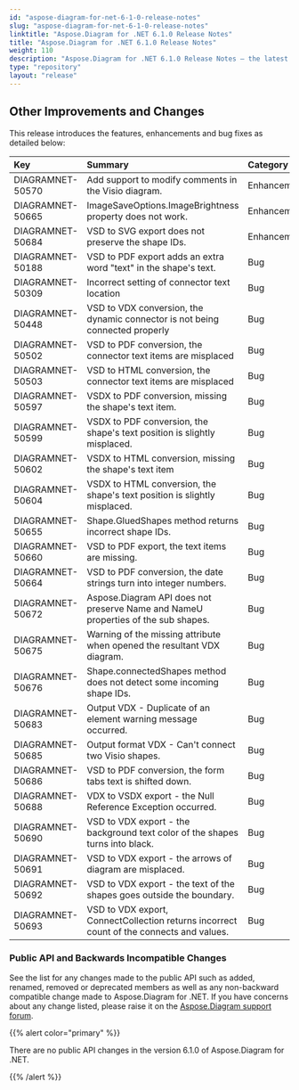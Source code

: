 ```yaml
---
id: "aspose-diagram-for-net-6-1-0-release-notes"
slug: "aspose-diagram-for-net-6-1-0-release-notes"
linktitle: "Aspose.Diagram for .NET 6.1.0 Release Notes"
title: "Aspose.Diagram for .NET 6.1.0 Release Notes"
weight: 110
description: "Aspose.Diagram for .NET 6.1.0 Release Notes – the latest updates and fixes."
type: "repository"
layout: "release"
---
```


## **Other Improvements and Changes**
This release introduces the features, enhancements and bug fixes as detailed below:

|**Key** |**Summary** |**Category** |
| :- | :- | :- |
|DIAGRAMNET-50570 |Add support to modify comments in the Visio diagram. |Enhancement |
|DIAGRAMNET-50665 |ImageSaveOptions.ImageBrightness property does not work. |Enhancement |
|DIAGRAMNET-50684 |VSD to SVG export does not preserve the shape IDs. |Enhancement |
|DIAGRAMNET-50188 |VSD to PDF export adds an extra word "text" in the shape's text. |Bug |
|DIAGRAMNET-50309 |Incorrect setting of connector text location |Bug |
|DIAGRAMNET-50448 |VSD to VDX conversion, the dynamic connector is not being connected properly |Bug |
|DIAGRAMNET-50502 |VSD to PDF conversion, the connector text items are misplaced |Bug |
|DIAGRAMNET-50503 |VSD to HTML conversion, the connector text items are misplaced |Bug |
|DIAGRAMNET-50597 |VSDX to PDF conversion, missing the shape's text item. |Bug |
|DIAGRAMNET-50599 |VSDX to PDF conversion, the shape's text position is slightly misplaced. |Bug |
|DIAGRAMNET-50602 |VSDX to HTML conversion, missing the shape's text item |Bug |
|DIAGRAMNET-50604 |VSDX to HTML conversion, the shape's text position is slightly misplaced. |Bug |
|DIAGRAMNET-50655 |Shape.GluedShapes method returns incorrect shape IDs. |Bug |
|DIAGRAMNET-50660 |VSD to PDF export, the text items are missing. |Bug |
|DIAGRAMNET-50664 |VSD to PDF conversion, the date strings turn into integer numbers. |Bug |
|DIAGRAMNET-50672 |Aspose.Diagram API does not preserve Name and NameU properties of the sub shapes. |Bug |
|DIAGRAMNET-50675 |Warning of the missing attribute when opened the resultant VDX diagram. |Bug |
|DIAGRAMNET-50676 |Shape.connectedShapes method does not detect some incoming shape IDs. |Bug |
|DIAGRAMNET-50683 |Output VDX - Duplicate of an element warning message occurred. |Bug |
|DIAGRAMNET-50685 |Output format VDX - Can't connect two Visio shapes. |Bug |
|DIAGRAMNET-50686 |VSD to PDF conversion, the form tabs text is shifted down. |Bug |
|DIAGRAMNET-50688 |VDX to VSDX export - the Null Reference Exception occurred. |Bug |
|DIAGRAMNET-50690 |VSD to VDX export - the background text color of the shapes turns into black. |Bug |
|DIAGRAMNET-50691 |VSD to VDX export - the arrows of diagram are misplaced. |Bug |
|DIAGRAMNET-50692 |VSD to VDX export - the text of the shapes goes outside the boundary. |Bug |
|DIAGRAMNET-50693 |VSD to VDX export, ConnectCollection returns incorrect count of the connects and values. |Bug |
### **Public API and Backwards Incompatible Changes**
See the list for any changes made to the public API such as added, renamed, removed or deprecated members as well as any non-backward compatible change made to Aspose.Diagram for .NET. If you have concerns about any change listed, please raise it on the [Aspose.Diagram support forum](https://forum.aspose.com/c/diagram/17).

{{% alert color="primary" %}} 

There are no public API changes in the version 6.1.0 of Aspose.Diagram for .NET.

{{% /alert %}}
